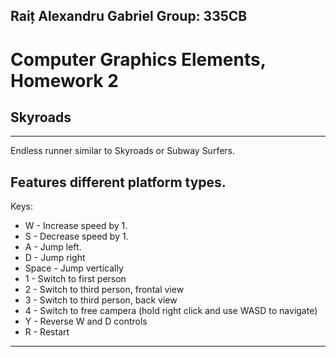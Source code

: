 Raiț Alexandru Gabriel
Group: 335CB
--------------------
# Computer Graphics Elements, Homework 2 #
## Skyroads ##
-------------------------------------------------------------------------------
Endless runner similar to Skyroads or Subway Surfers.

Features different platform types.
-------------------------------------------------------------------------------
Keys:
+ W - Increase speed by 1.
+ S - Decrease speed by 1.
+ A - Jump left.
+ D - Jump right
+ Space - Jump vertically
+ 1 - Switch to first person
+ 2 - Switch to third person, frontal view
+ 3 - Switch to third person, back view
+ 4 - Switch to free campera (hold right click and use WASD to navigate)
+ Y - Reverse W and D controls
+ R - Restart
------------------------------------------------------------------------------
